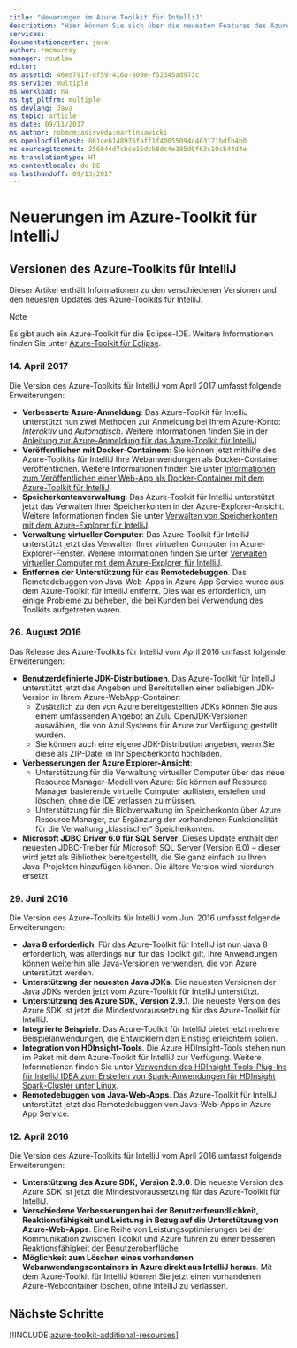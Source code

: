 ```yaml
---
title: "Neuerungen im Azure-Toolkit für IntelliJ"
description: "Hier können Sie sich über die neuesten Features des Azure-Toolkits für IntelliJ informieren."
services: 
documentationcenter: java
author: rmcmurray
manager: routlaw
editor: 
ms.assetid: 46ed791f-df59-416a-809e-f52345ad973c
ms.service: multiple
ms.workload: na
ms.tgt_pltfrm: multiple
ms.devlang: Java
ms.topic: article
ms.date: 09/11/2017
ms.author: robmcm;asirveda;martinsawicki
ms.openlocfilehash: 861ceb148976faff1f40055094c463171bdfb4b0
ms.sourcegitcommit: 256044d7cbce16dcb8dc4e195d0f63c10cb44d4e
ms.translationtype: HT
ms.contentlocale: de-DE
ms.lasthandoff: 09/13/2017
---
```

# <a name="whats-new-in-the-azure-toolkit-for-intellij"></a>Neuerungen im Azure-Toolkit für IntelliJ

## <a name="azure-toolkit-for-intellij-releases"></a>Versionen des Azure-Toolkits für IntelliJ
Dieser Artikel enthält Informationen zu den verschiedenen Versionen und den neuesten Updates des Azure-Toolkits für IntelliJ.

> [!NOTE]
> Es gibt auch ein Azure-Toolkit für die Eclipse-IDE. Weitere Informationen finden Sie unter [Azure-Toolkit für Eclipse].
> 
> 

### <a name="april-14-2017"></a>14. April 2017
Die Version des Azure-Toolkits für IntelliJ vom April 2017 umfasst folgende Erweiterungen:

* **Verbesserte Azure-Anmeldung**: Das Azure-Toolkit für IntelliJ unterstützt nun zwei Methoden zur Anmeldung bei Ihrem Azure-Konto: *Interaktiv* und *Automatisch*. Weitere Informationen finden Sie in der [Anleitung zur Azure-Anmeldung für das Azure-Toolkit für IntelliJ].
* **Veröffentlichen mit Docker-Containern**: Sie können jetzt mithilfe des Azure-Toolkits für IntelliJ Ihre Webanwendungen als Docker-Container veröffentlichen. Weitere Informationen finden Sie unter [Informationen zum Veröffentlichen einer Web-App als Docker-Container mit dem Azure-Toolkit für IntelliJ].
* **Speicherkontenverwaltung**: Das Azure-Toolkit für IntelliJ unterstützt jetzt das Verwalten Ihrer Speicherkonten in der Azure-Explorer-Ansicht. Weitere Informationen finden Sie unter [Verwalten von Speicherkonten mit dem Azure-Explorer für IntelliJ].
* **Verwaltung virtueller Computer**: Das Azure-Toolkit für IntelliJ unterstützt jetzt das Verwalten Ihrer virtuellen Computer im Azure-Explorer-Fenster. Weitere Informationen finden Sie unter [Verwalten virtueller Computer mit dem Azure-Explorer für IntelliJ].
* **Entfernen der Unterstützung für das Remotedebuggen**. Das Remotedebuggen von Java-Web-Apps in Azure App Service wurde aus dem Azure-Toolkit für IntelliJ entfernt. Dies war es erforderlich, um einige Probleme zu beheben, die bei Kunden bei Verwendung des Toolkits aufgetreten waren.

### <a name="august-26-2016"></a>26. August 2016
Das Release des Azure-Toolkits für IntelliJ vom April 2016 umfasst folgende Erweiterungen:

* **Benutzerdefinierte JDK-Distributionen**. Das Azure-Toolkit für IntelliJ unterstützt jetzt das Angeben und Bereitstellen einer beliebigen JDK-Version in Ihrem Azure-WebApp-Container:
  * Zusätzlich zu den von Azure bereitgestellten JDKs können Sie aus einem umfassenden Angebot an Zulu OpenJDK-Versionen auswählen, die von Azul Systems für Azure zur Verfügung gestellt wurden.
  * Sie können auch eine eigene JDK-Distribution angeben, wenn Sie diese als ZIP-Datei in Ihr Speicherkonto hochladen.
* **Verbesserungen der Azure Explorer-Ansicht**:
  * Unterstützung für die Verwaltung virtueller Computer über das neue Resource Manager-Modell von Azure: Sie können auf Resource Manager basierende virtuelle Computer auflisten, erstellen und löschen, ohne die IDE verlassen zu müssen.
  * Unterstützung für die Blobverwaltung im Speicherkonto über Azure Resource Manager, zur Ergänzung der vorhandenen Funktionalität für die Verwaltung „klassischer“ Speicherkonten.
* **Microsoft JDBC Driver 6.0 für SQL Server**. Dieses Update enthält den neuesten JDBC-Treiber für Microsoft SQL Server (Version 6.0) – dieser wird jetzt als Bibliothek bereitgestellt, die Sie ganz einfach zu Ihren Java-Projekten hinzufügen können. Die ältere Version wird hierdurch ersetzt.

### <a name="june-29-2016"></a>29. Juni 2016
Die Version des Azure-Toolkits für IntelliJ vom Juni 2016 umfasst folgende Erweiterungen:

* **Java 8 erforderlich**. Für das Azure-Toolkit für IntelliJ ist nun Java 8 erforderlich, was allerdings nur für das Toolkit gilt. Ihre Anwendungen können weiterhin alle Java-Versionen verwenden, die von Azure unterstützt werden.
* **Unterstützung der neuesten Java JDKs**. Die neuesten Versionen der Java JDKs werden jetzt vom Azure-Toolkit für IntelliJ unterstützt.
* **Unterstützung des Azure SDK, Version 2.9.1**. Die neueste Version des Azure SDK ist jetzt die Mindestvoraussetzung für das Azure-Toolkit für IntelliJ.
* **Integrierte Beispiele**. Das Azure-Toolkit für IntelliJ bietet jetzt mehrere Beispielanwendungen, die Entwicklern den Einstieg erleichtern sollen.
* **Integration von HDInsight-Tools**. Die Azure HDInsight-Tools stehen nun im Paket mit dem Azure-Toolkit für IntelliJ zur Verfügung. Weitere Informationen finden Sie unter [Verwenden des HDInsight-Tools-Plug-Ins für IntelliJ IDEA zum Erstellen von Spark-Anwendungen für HDInsight Spark-Cluster unter Linux].
* **Remotedebuggen von Java-Web-Apps**. Das Azure-Toolkit für IntelliJ unterstützt jetzt das Remotedebuggen von Java-Web-Apps in Azure App Service.

### <a name="april-12-2016"></a>12. April 2016
Die Version des Azure-Toolkits für IntelliJ vom April 2016 umfasst folgende Erweiterungen:

* **Unterstützung des Azure SDK, Version 2.9.0**. Die neueste Version des Azure SDK ist jetzt die Mindestvoraussetzung für das Azure-Toolkit für IntelliJ.
* **Verschiedene Verbesserungen bei der Benutzerfreundlichkeit, Reaktionsfähigkeit und Leistung in Bezug auf die Unterstützung von Azure-Web-Apps**. Eine Reihe von Leistungsoptimierungen bei der Kommunikation zwischen Toolkit und Azure führen zu einer besseren Reaktionsfähigkeit der Benutzeroberfläche.
* **Möglichkeit zum Löschen eines vorhandenen Webanwendungscontainers in Azure direkt aus IntelliJ heraus**. Mit dem Azure-Toolkit für IntelliJ können Sie jetzt einen vorhandenen Azure-Webcontainer löschen, ohne IntelliJ zu verlassen.

## <a name="next-steps"></a>Nächste Schritte

[!INCLUDE [azure-toolkit-additional-resources](../includes/azure-toolkit-additional-resources.md)]

<!-- URL List -->

[Azure-Toolkit für Eclipse]: ../eclipse/azure-toolkit-for-eclipse.md

[Anleitung zur Azure-Anmeldung für das Azure-Toolkit für IntelliJ]: ./azure-toolkit-for-intellij-sign-in-instructions.md
[Informationen zum Veröffentlichen einer Web-App als Docker-Container mit dem Azure-Toolkit für IntelliJ]: ./azure-toolkit-for-intellij-publish-as-docker-container.md
[Verwalten von Speicherkonten mit dem Azure-Explorer für IntelliJ]: ./azure-toolkit-for-intellij-managing-storage-accounts-using-azure-explorer.md
[Verwalten virtueller Computer mit dem Azure-Explorer für IntelliJ]: ./azure-toolkit-for-intellij-managing-virtual-machines-using-azure-explorer.md

[Azure Java Developer Center]: https://docs.microsoft.com/java/azure

[Verwenden des HDInsight-Tools-Plug-Ins für IntelliJ IDEA zum Erstellen von Spark-Anwendungen für HDInsight Spark-Cluster unter Linux]: /azure/hdinsight/hdinsight-apache-spark-intellij-tool-plugin
